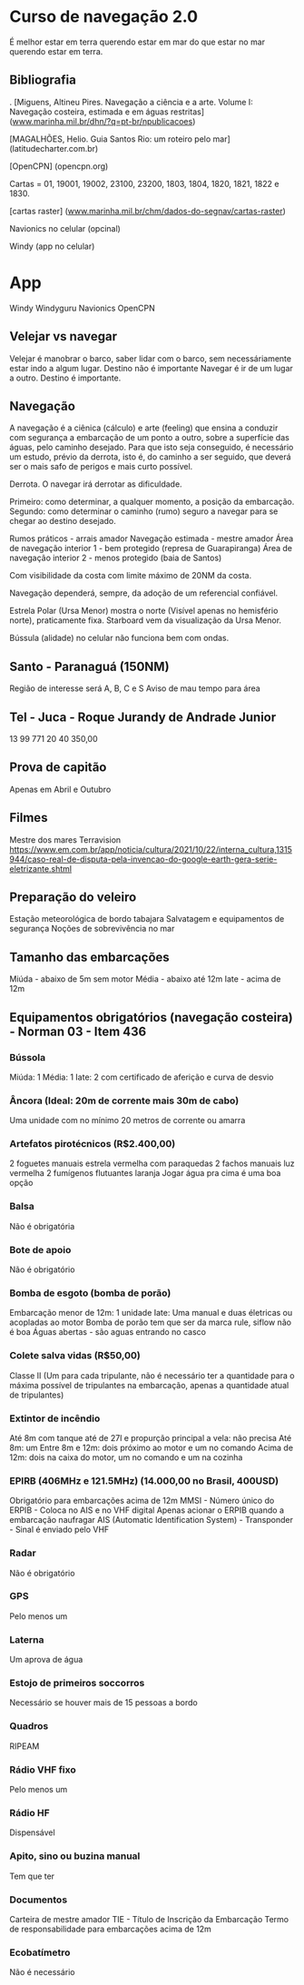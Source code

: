 # Curso de navegação 2.0

É melhor estar em terra querendo estar em mar do que estar no mar querendo estar em terra.

## Bibliografia
.
[Miguens, Altineu Pires. Navegação a ciência e a arte. Volume I: Navegação costeira, estimada e em águas restritas] (www.marinha.mil.br/dhn/?q=pt-br/npublicacoes)

[MAGALHÕES, Helio. Guia Santos Rio: um roteiro pelo mar] (latitudecharter.com.br)

[OpenCPN] (opencpn.org)

Cartas = 01, 19001, 19002, 23100, 23200, 1803, 1804, 1820, 1821, 1822 e 1830.

[cartas raster] (www.marinha.mil.br/chm/dados-do-segnav/cartas-raster)

Navionics no celular (opcinal)

Windy (app no celular)

# App
Windy
Windyguru
Navionics
OpenCPN

## Velejar vs navegar
Velejar é manobrar o barco, saber lidar com o barco, sem necessáriamente estar indo a algum lugar. Destino não é importante
Navegar é ir de um lugar a outro. Destino é importante.

## Navegação
A navegação é a ciênica (cálculo) e arte (feeling) que ensina a conduzir com segurança a embarcação de um ponto a outro, sobre a superfície das águas, pelo caminho desejado.
Para que isto seja conseguido, é necessário um estudo, prévio da derrota, isto é, do caminho a ser seguido, que deverá ser o mais safo de perigos e mais curto possível.

Derrota. O navegar irá derrotar as dificuldade.

Primeiro: como determinar, a qualquer momento, a posição da embarcação.
Segundo: como determinar o caminho (rumo) seguro a navegar para se chegar ao destino desejado.

Rumos práticos - arrais amador
Navegação estimada - mestre amador
Área de navegação interior 1 - bem protegido (represa de Guarapiranga)
Área de navegação interior 2 - menos protegido (baia de Santos)

Com visibilidade da costa com limite máximo de 20NM da costa.

Navegação dependerá, sempre, da adoção de um referencial confiável.

Estrela Polar (Ursa Menor) mostra o norte (Visível apenas no hemisfério norte), praticamente fixa.
Starboard vem da visualização da Ursa Menor.

Bússula (alidade) no celular não funciona bem com ondas.

## Santo - Paranaguá (150NM)
Região de interesse será A, B, C e S
Aviso de mau tempo para área

## Tel - Juca - Roque Jurandy de Andrade Junior
13 99 771 20 40
350,00

## Prova de capitão
Apenas em Abril e Outubro

## Filmes
Mestre dos mares
Terravision
https://www.em.com.br/app/noticia/cultura/2021/10/22/interna_cultura,1315944/caso-real-de-disputa-pela-invencao-do-google-earth-gera-serie-eletrizante.shtml

## Preparação do veleiro
Estação meteorológica de bordo tabajara
Salvatagem e equipamentos de segurança
Noções de sobrevivência no mar

## Tamanho das embarcações
Miúda - abaixo de 5m sem motor
Média - abaixo até 12m
Iate - acima de 12m

## Equipamentos obrigatórios (navegação costeira) - Norman 03 - Item 436

### Bússola
Miúda: 1
Média: 1
Iate: 2 com certificado de aferição e curva de desvio

### Âncora (Ideal: 20m de corrente mais 30m de cabo)
Uma unidade com no mínimo 20 metros de corrente ou amarra

### Artefatos pirotécnicos (R$2.400,00)
2 foguetes manuais estrela vermelha com paraquedas
2 fachos manuais luz vermelha
2 fumígenos flutuantes laranja
Jogar água pra cima é uma boa opção

### Balsa
Não é obrigatória

### Bote de apoio
Não é obrigatório

### Bomba de esgoto (bomba de porão)
Embarcação menor de 12m: 1 unidade
Iate: Uma manual e duas életricas ou acopladas ao motor
Bomba de porão tem que ser da marca rule, siflow não é boa
Águas abertas - são aguas entrando no casco

### Colete salva vidas (R$50,00)
Classe II (Um para cada tripulante, não é necessário ter a quantidade para o máxima possível de tripulantes na embarcação, apenas a quantidade atual de tripulantes)

### Extintor de incêndio
Até 8m com tanque até de 27l e propurção principal a vela: não precisa
Até 8m: um
Entre 8m e 12m: dois próximo ao motor e um no comando
Acima de 12m: dois na caixa do motor, um no comando e um na cozinha

### EPIRB (406MHz e 121.5MHz) (14.000,00 no Brasil, 400USD)
Obrigatório para embarcações acima de 12m
MMSI - Número único do ERPIB - Coloca no AIS e no VHF digital
Apenas acionar o ERPIB quando a embarcação naufragar
AIS (Automatic Identification System) - Transponder - Sinal é enviado pelo VHF

### Radar
Não é obrigatório

### GPS
Pelo menos um

### Laterna
Um aprova de água

### Estojo de primeiros soccorros
Necessário se houver mais de 15 pessoas a bordo

### Quadros
RIPEAM

### Rádio VHF fixo
Pelo menos um

### Rádio HF
Dispensável

### Apito, sino ou buzina manual
Tem que ter

### Documentos
Carteira de mestre amador
TIE - Título de Inscrição da Embarcação
Termo de responsabilidade para embarcações acima de 12m

### Ecobatímetro
Não é necessário